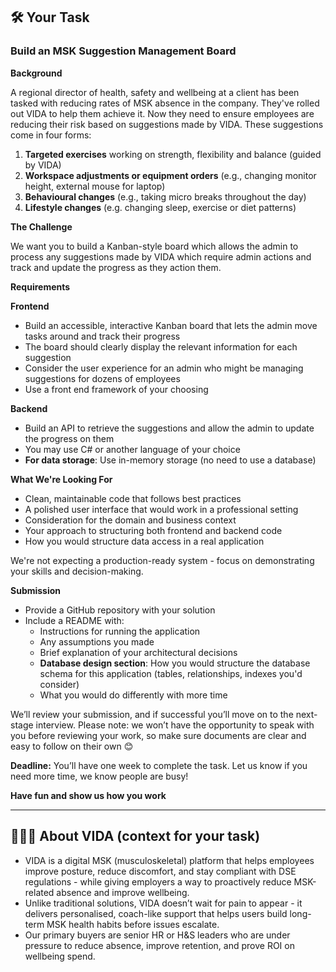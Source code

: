 ## 🛠️ **Your Task**

### Build an MSK Suggestion Management Board

**Background**

A regional director of health, safety and wellbeing at a client has been tasked with reducing rates of MSK absence in the company. They've rolled out VIDA to help them achieve it. Now they need to ensure employees are reducing their risk based on suggestions made by VIDA. These suggestions come in four forms:

1. **Targeted exercises** working on strength, flexibility and balance (guided by VIDA)
2. **Workspace adjustments or equipment orders** (e.g., changing monitor height, external mouse for laptop)
3. **Behavioural changes** (e.g., taking micro breaks throughout the day)
4. **Lifestyle changes** (e.g. changing sleep, exercise or diet patterns)

**The Challenge**

We want you to build a Kanban-style board which allows the admin to process any suggestions made by VIDA which require admin actions and track and update the progress as they action them.

**Requirements**

**Frontend**

- Build an accessible, interactive Kanban board that lets the admin move tasks around and track their progress
- The board should clearly display the relevant information for each suggestion
- Consider the user experience for an admin who might be managing suggestions for dozens of employees
- Use a front end framework of your choosing

**Backend**

- Build an API to retrieve the suggestions and allow the admin to update the progress on them
- You may use C# or another language of your choice
- **For data storage**: Use in-memory storage (no need to use a database)

**What We're Looking For**

- Clean, maintainable code that follows best practices
- A polished user interface that would work in a professional setting
- Consideration for the domain and business context
- Your approach to structuring both frontend and backend code
- How you would structure data access in a real application

We're not expecting a production-ready system - focus on demonstrating your skills and decision-making.

**Submission**

- Provide a GitHub repository with your solution
- Include a README with:
  - Instructions for running the application
  - Any assumptions you made
  - Brief explanation of your architectural decisions
  - **Database design section**: How you would structure the database schema for this application (tables, relationships, indexes you'd consider)
  - What you would do differently with more time

We’ll review your submission, and if successful you’ll move on to the next-stage interview. Please note: we won’t have the opportunity to speak with you before reviewing your work, so make sure documents are clear and easy to follow on their own 😊

**Deadline:** You’ll have one week to complete the task. Let us know if you need more time, we know people are busy!

**Have fun and show us how you work**

---

## 🧘🏼‍♂️ **About VIDA (context for your task)**

- VIDA is a digital MSK (musculoskeletal) platform that helps employees improve posture, reduce discomfort, and stay compliant with DSE regulations - while giving employers a way to proactively reduce MSK-related absence and improve wellbeing.
- Unlike traditional solutions, VIDA doesn’t wait for pain to appear - it delivers personalised, coach-like support that helps users build long-term MSK health habits before issues escalate.
- Our primary buyers are senior HR or H&S leaders who are under pressure to reduce absence, improve retention, and prove ROI on wellbeing spend.
